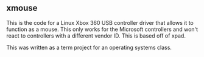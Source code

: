 ## xmouse
This is the code for a Linux Xbox 360 USB controller driver that allows it to function as a mouse. This only works for the Microsoft controllers and won't react to controllers with a different vendor ID. This is based off of xpad.

This was written as a term project for an operating systems class.
